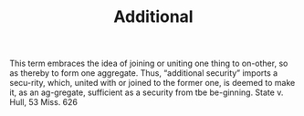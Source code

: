 ---
title: Additional
letter: A
permalink: "/definitions/additional.html"
body: This term embraces the idea of joining or uniting one thing to on-other, so
  as thereby to form one aggregate. Thus, “additional security” imports a secu-rity,
  which, united with or joined to the former one, is deemed to make it, as an ag-gregate,
  sufficient as a security from tbe be-ginning. State v. Hull, 53 Miss. 626
published_at: '2018-07-07'
source: Black's Law Dictionary
layout: post
---